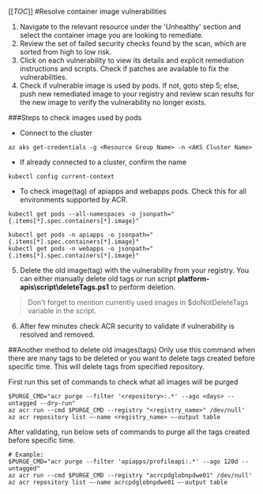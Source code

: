[[_TOC_]]
#Resolve container image vulnerabilities

1. Navigate to the relevant resource under the 'Unhealthy' section and select the container image you are looking to remediate.
2. Review the set of failed security checks found by the scan, which are sorted from high to low risk.
3. Click on each vulnerability to view its details and explicit remediation instructions and scripts. Check if patches are available to fix the vulnerabilities.
4. Check if vulnerable image is used by pods. If not, goto step 5; else, push new remediated image to your registry and review scan results for the new image to verify the vulnerability no longer exists.

###Steps to check images used by pods

- Connect to the cluster
```
az aks get-credentials -g <Resource Group Name> -n <AKS Cluster Name>
```
- If already connected to a cluster, confirm the name
```
kubectl config current-context
```
- To check image(tag) of apiapps and webapps pods. Check this for all environments supported by ACR.
```
kubectl get pods --all-namespaces -o jsonpath="{.items[*].spec.containers[*].image}"

kubectl get pods -n apiapps -o jsonpath="{.items[*].spec.containers[*].image}"
kubectl get pods -n webapps -o jsonpath="{.items[*].spec.containers[*].image}"
```

5. Delete the old image(tag) with the vulnerability from your registry. 
You can either manually delete old tags or run script **platform-apis\script\deleteTags.ps1** to perform deletion.
> Don't forget to mention currently used images in $doNotDeleteTags variable in the script.

6. After few minutes check ACR security to validate if vulnerability is resolved and removed. 

##Another method to delete old images(tags)
Only use this command when there are many tags to be deleted or you want to delete tags created before specific time.
This will delete tags from specified repository.

First run this set of commands to check what all images will be purged
```
$PURGE_CMD="acr purge --filter '<repository>:.*' --ago <days> --untagged --dry-run"
az acr run --cmd $PURGE_CMD --registry "<registry_name>" /dev/null'
az acr repository list –-name <registry_name> –-output table
```
After validating, run below sets of commands to purge all the tags created before specific time.
```
# Example:
$PURGE_CMD="acr purge --filter 'apiapps/profileapi:.*' --ago 120d --untagged"
az acr run --cmd $PURGE_CMD --registry "acrcpdglobnpdwe01" /dev/null'
az acr repository list –-name acrcpdglobnpdwe01 –-output table
```









